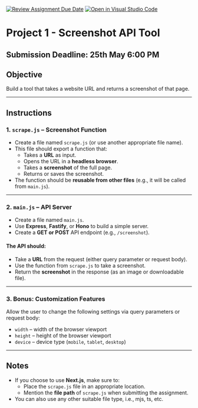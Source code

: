 [![Review Assignment Due Date](https://classroom.github.com/assets/deadline-readme-button-22041afd0340ce965d47ae6ef1cefeee28c7c493a6346c4f15d667ab976d596c.svg)](https://classroom.github.com/a/NslCm9iG)
[![Open in Visual Studio Code](https://classroom.github.com/assets/open-in-vscode-2e0aaae1b6195c2367325f4f02e2d04e9abb55f0b24a779b69b11b9e10269abc.svg)](https://classroom.github.com/online_ide?assignment_repo_id=19618572&assignment_repo_type=AssignmentRepo)
# Project 1 - Screenshot API Tool

## Submission Deadline: 25th May 6:00 PM

## Objective
Build a tool that takes a website URL and returns a screenshot of that page.

---

## Instructions

### 1. `scrape.js` – Screenshot Function
- Create a file named `scrape.js` (or use another appropriate file name).
- This file should export a function that:
  - Takes a **URL** as input.
  - Opens the URL in a **headless browser**.
  - Takes a **screenshot** of the full page.
  - Returns or saves the screenshot.
- The function should be **reusable from other files** (e.g., it will be called from `main.js`).

---

### 2. `main.js` – API Server
- Create a file named `main.js`.
- Use **Express**, **Fastify**, or **Hono** to build a simple server.
- Create a **GET or POST** API endpoint (e.g., `/screenshot`).

#### The API should:
- Take a **URL** from the request (either query parameter or request body).
- Use the function from `scrape.js` to take a screenshot.
- Return the **screenshot** in the response (as an image or downloadable file).

---

### 3. Bonus: Customization Features
Allow the user to change the following settings via query parameters or request body:
- `width` – width of the browser viewport
- `height` – height of the browser viewport
- `device` – device type (`mobile`, `tablet`, `desktop`)

---

## Notes
- If you choose to use **Next.js**, make sure to:
  - Place the `scrape.js` file in an appropriate location.
  - Mention the **file path** of `scrape.js` when submitting the assignment.
- You can also use any other suitable file type, i.e., mjs, ts, etc.

